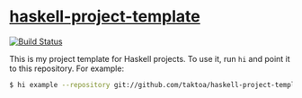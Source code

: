 # [haskell-project-template][1]

[![Build Status][2]][3]

This is my project template for Haskell projects.
To use it, run `hi` and point it to this repository. For example:

``` sh
$ hi example --repository git://github.com/taktoa/haskell-project-template.git
```

[1]: https://github.com/taktoa/haskell-project-template
[2]: https://travis-ci.org/taktoa/haskell-project-template.svg?branch=master
[3]: https://travis-ci.org/taktoa/haskell-project-template
